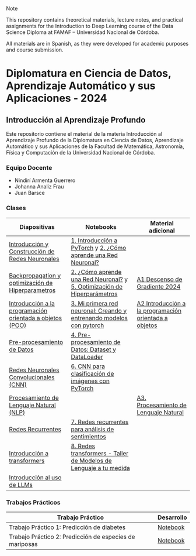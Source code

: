 > [!note]
> This repository contains theoretical materials, lecture notes, and practical assignments for the Introduction to Deep Learning course of the Data Science Diploma at FAMAF – Universidad Nacional de Córdoba.
>
> All materials are in Spanish, as they were developed for academic purposes and course submission.

# Diplomatura en Ciencia de Datos, Aprendizaje Automático y sus Aplicaciones - 2024

## Introducción al Aprendizaje Profundo

Este repositorio contiene el material de la materia Introducción al Aprendizaje Profundo de la Diplomatura en Ciencia de Datos, Aprendizaje Automático y sus Aplicaciones de la Facultad de Matemática, Astronomía, Física y Computación de la Universidad Nacional de Córdoba.

### Equipo Docente

- Nindirí Armenta Guerrero
- Johanna Analiz Frau
- Juan Barsce

### Clases

<div align='center'>

<!-- prettier-ignore -->
| Diapositivas | Notebooks | Material adicional |
| ------------ | --------- | ------------------ |
| [Introducción y Construcción de Redes Neuronales](./classes/slides/P.%20I%202024-%20Introducción%20y%20Construcción%20de%20Redes%20Neuronales.pdf) | [1. Introducción a PyTorch](./classes/notebooks/1_Introduccion_a_Pytorch_2024.ipynb) y [2. ¿Cómo aprende una Red Neuronal?](./classes/notebooks/2_Operación_a_Corazón_Abierto_de_una_Red_Neuronal_2024.ipynb) | |
| [Backpropagation y optimización de Hiperparametros](./classes/slides/P.%20II%202024%20Backpropagation%20y%20Optimización%20de%20Hiperparámetros.pdf) | [2. ¿Cómo aprende una Red Neuronal?](./classes/notebooks/2_Operación_a_Corazón_Abierto_de_una_Red_Neuronal_2024.ipynb) y [5. Optimización de Hiperparámetros](./classes/notebooks/5_Optimización_de_Hiperparámetros_2024.ipynb) | [A1 Descenso de Gradiente 2024](./classes/notebooks/A1_Descenso_de_Gradiente_2024.ipynb) |
| [Introducción a la programación orientada a objetos (POO)](./classes/slides/P.%20III%202024%20-%20Introducción%20a%20la%20programación%20orientada%20a%20objetos%20(POO).pdf) | [3. Mi primera red neuronal: Creando y entrenando modelos con pytorch](./classes/notebooks/3_Mi_primera_red_neuronal_Creando_y_entrenando_modelos_con_pytorch_2024.ipynb) | [A2 Introducción a la programación orientada a objetos](./classes/notebooks/A2_Introducción_a_Programación_Orientada_a_Objetos_2024.ipynb) |
| [Pre-procesamiento de Datos](./classes/slides/P.%20IV%202024%20-%20Pre-procesamiento%20de%20Datos.pdf) | [4. Pre-procesamiento de Datos: Dataset y DataLoader](./classes/notebooks/4_Pre_procesamiento_de_Datos_Dataset_y_DataLoader_2024.ipynb) | |
| [Redes Neuronales Convolucionales (CNN)](./classes/slides/P.%20V%202024%20-%20Redes%20Neuronales%20Convolucionales%20(CNN).pdf) | [6. CNN para clasificación de imágenes con PyTorch](./classes/notebooks/6_CNN_para_clasificación_de_imágenes_con_Pytorch_2024.ipynb) | |
| [Procesamiento de Lenguaje Natural (NLP)](./classes/slides/P.%20VI%202024%20-%20Procesamiento%20de%20Lenguaje%20Natural%20(NLP).pdf) | | [A3. Procesamiento de Lenguaje Natural](./classes/notebooks/A3_Procesamiento_de_Lenguaje_Natural_2024.ipynb) |
| [Redes Recurrentes](./classes/slides/P.%20VII%202024%20-%20Redes%20Recurrentes.pdf) | [7. Redes recurrentes para análisis de sentimientos](./classes/notebooks/7_Redes_recurrentes_para_análisis_de_sentimientos_2024.ipynb) | |
| [Introducción a transformers](./classes/slides/P.%20VIII%202024-%20Introducción%20a%20transformers.pdf) | [8. Redes transformers - Taller de Modelos de Lenguaje a tu medida](./classes/notebooks/8_Redes_transformers_Taller_de_Modelos_de_Lenguaje_a_tu_medida_(2023).ipynb) | |
| [Introducción al uso de LLMs](./classes/slides/P.%20IX%202024-%20Introducción%20al%20uso%20de%20LLMs.pdf) | | |

</div>

### Trabajos Prácticos

<div align='center'>

| Trabajo Práctico                                        | Desarrollo                                      |
| ------------------------------------------------------- | ----------------------------------------------- |
| Trabajo Práctico 1: Predicción de diabetes              | [Notebook](./exams/first_exam/desarrollo.ipynb) |
| Trabajo Práctico 2: Predicción de especies de mariposas | [Notebook](./exams/second_exam/solution.ipynb)  |

</div>
